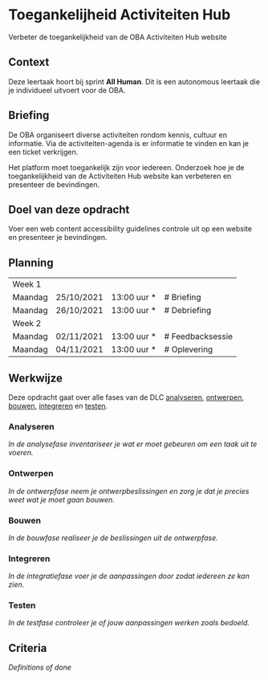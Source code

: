 # Toegankelijheid Activiteiten Hub

Verbeter de toegankelijkheid van de OBA Activiteiten Hub website

## Context

Deze leertaak hoort bij sprint **All Human**. Dit is een autonomous leertaak die je individueel uitvoert voor de OBA.


## Briefing
De OBA organiseert diverse activiteiten rondom kennis, cultuur en informatie. Via de activiteiten-agenda is er informatie te vinden en kan je een ticket verkrijgen.

Het platform moet toegankelijk zijn voor iedereen. Onderzoek hoe je de toegankelijkheid van de Activiteiten Hub website kan verbeteren en presenteer de bevindingen. 

## Doel van deze opdracht

Voer een web content accessibility guidelines controle uit op een website en presenteer je bevindingen.

## Planning

<table>
    <tr>
        <td colspan="4">Week 1</td>
    </tr>
    <tr>
        <td>Maandag</td>
        <td>25/10/2021</td>
        <td>13:00 uur *</td>
        <td># Briefing</td>
    </tr>
    <tr>
        <td>Maandag</td>
        <td>26/10/2021</td>
        <td>13:00 uur *</td>
        <td># Debriefing</td>
    </tr>
    <tr>
        <td colspan="4">Week 2</td>
    </tr>
    <tr>
        <td>Maandag</td>
        <td>02/11/2021</td>
        <td>13:00 uur *</td>
        <td># Feedbacksessie</td>
    </tr>
    <tr>
        <td>Maandag</td>
        <td>04/11/2021</td>
        <td>13:00 uur *</td>
        <td># Oplevering</td>
    </tr>
</table>

## Werkwijze
Deze opdracht gaat over alle fases van de DLC [analyseren](#analyseren), [ontwerpen](#ontwerpen), [bouwen](#bouwen), [integreren](#integreren) en [testen](#testen).

### Analyseren
*In de analysefase inventariseer je wat er moet gebeuren om een taak uit te voeren.*

### Ontwerpen
*In de ontwerpfase neem je ontwerpbeslissingen en zorg je dat je precies weet wat je moet gaan bouwen.*

### Bouwen
*In de bouwfase realiseer je de beslissingen uit de ontwerpfase.*

### Integreren
*In de integratiefase voer je de aanpassingen door zodat iedereen ze kan zien.*

### Testen
*In de testfase controleer je of jouw aanpassingen werken zoals bedoeld.*

## Criteria
*Definitions of done*
